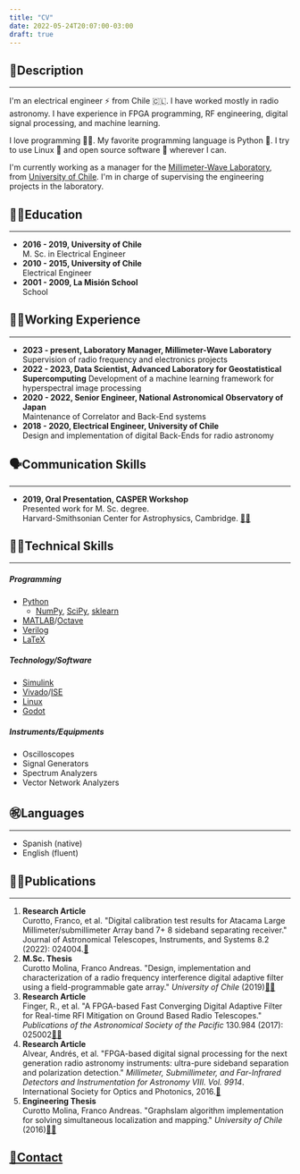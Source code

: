 ```yaml
---
title: "CV"
date: 2022-05-24T20:07:00-03:00
draft: true
---
```

## 🙋Description
----------------
I'm an electrical engineer ⚡ from Chile 🇨🇱. I have worked mostly in radio astronomy. I have experience in FPGA programming, RF engineering, digital signal processing, and machine learning.


I love programming 🧑‍💻. My favorite programming language is Python 🐍. I try to use Linux 🐧 and open source software 🐂 wherever I can.

I'm currently working as a manager for the [Millimeter-Wave Laboratory](http://www.das.uchile.cl/lab_mwl/), from [University of Chile](https://uchile.cl/). I'm in charge of supervising the engineering projects in the laboratory.

## 🧑‍🎓Education
----------------------
- **2016 - 2019, University of Chile**  
M. Sc. in Electrical Engineer
- **2010 - 2015, University of Chile**  
Electrical Engineer
- **2001 - 2009, La Misión School**  
School

## 🧑‍💼Working Experience
-------------------------------
- **2023 - present, Laboratory Manager, Millimeter-Wave Laboratory**
Supervision of radio frequency and electronics projects
- **2022 - 2023, Data Scientist, Advanced Laboratory for Geostatistical Supercomputing**
Development of a machine learning framework for hyperspectral image processing
- **2020 - 2022, Senior Engineer, National Astronomical Observatory of Japan**  
Maintenance of Correlator and Back-End systems
- **2018 - 2020, Electrical Engineer, University of Chile**  
Design and implementation of digital Back-Ends for radio astronomy

## 🗣️Communication Skills
----------------------------
- **2019, Oral Presentation, CASPER Workshop**  
Presented work for M. Sc. degree.  
Harvard-Smithsonian Center for Astrophysics, Cambridge. [🎥🔗](https://www.youtube.com/watch?v=0nEW_KABmiQ)

## 🧑‍💻Technical Skills
----------------------------
##### Programming
- [Python](https://www.python.org/)
    - [NumPy](https://numpy.org/), [SciPy](https://scipy.org/), [sklearn](https://scikit-learn.org/stable/index.html)
- [MATLAB](https://www.mathworks.com/products/matlab.html)/[Octave](https://octave.org/index)
- [Verilog](https://ieeexplore.ieee.org/document/1620780)
- [LaTeX](https://www.latex-project.org/)
##### Technology/Software
- [Simulink](https://www.mathworks.com/products/simulink.html)
- [Vivado](https://www.xilinx.com/products/design-tools/vivado.html)/[ISE](https://www.xilinx.com/products/design-tools/ise-design-suite.html)
- [Linux](https://git.kernel.org/pub/scm/linux/kernel/git/torvalds/linux.git/)
- [Godot](https://godotengine.org/)
##### Instruments/Equipments
- Oscilloscopes
- Signal Generators
- Spectrum Analyzers
- Vector Network Analyzers

## ㊗️Languages
----------------
- Spanish (native)
- English (fluent)

## 🧑‍🔬Publications
-------------------------
1. **Research  Article**  
Curotto, Franco, et al. "Digital calibration test results for Atacama Large Millimeter/submillimeter Array band 7+ 8 sideband separating receiver." Journal of Astronomical Telescopes, Instruments, and Systems 8.2 (2022): 024004.[🔗](https://www.spiedigitallibrary.org/journals/Journal-of-Astronomical-Telescopes-Instruments-and-Systems/volume-8/issue-02/024004/Digital-calibration-test-results-for-Atacama-Large-Millimeter-submillimeter-Array/10.1117/1.JATIS.8.2.024004.full?SSO=1&tab=ArticleLinkCited)
2. **M.Sc. Thesis**  
Curotto Molina, Franco Andreas. "Design, implementation  and characterization of a radio frequency interference digital adaptive filter using a field-programmable gate  array." _University of Chile_ (2019)[📄🔗](http://www.das.uchile.cl/lab_mwl/publicaciones/Tesis/tesis_franco_curotto.pdf)
3. **Research Article**  
Finger, R., et al. "A FPGA-based Fast Converging Digital Adaptive Filter for Real-time RFI Mitigation on Ground Based Radio Telescopes." _Publications of the Astronomical  Society of the Pacific_ 130.984 (2017): 025002[📄🔗](https://iopscience.iop.org/article/10.1088/1538-3873/aa972f/pdf)
4. **Research Article**  
Alvear, Andrés, et al. "FPGA-based digital signal processing for the next generation radio astronomy instruments: ultra-pure sideband separation and polarization detection." _Millimeter, Submillimeter, and Far-Infrared Detectors and Instrumentation for Astronomy VIII. Vol. 9914_. International Society for Optics and Photonics, 2016.[🔗](https://www.researchgate.net/publication/305455863_FPGA-based_digital_signal_processing_for_the_next_generation_radio_astronomy_instruments_ultra-pure_sideband_separation_and_polarization_detection)
5. **Engineering Thesis**  
Curotto Molina, Franco Andreas. "Graphslam algorithm implementation for solving simultaneous localization and mapping." _University of Chile_ (2016)[📄🔗](http://repositorio.uchile.cl/bitstream/handle/2250/139093/Graphslam-algorithm-implementation-for-solving-simultaneous-localization-and-mapping.pdf?sequence=1)

## [📧Contact](/contact)
